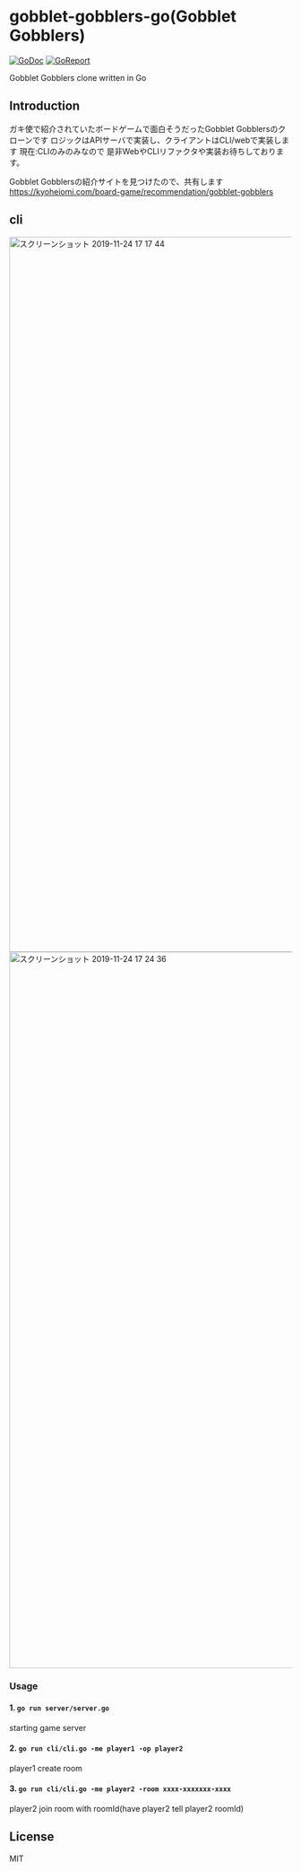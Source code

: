 # gobblet-gobblers-go(Gobblet Gobblers)
[![GoDoc](https://godoc.org/github.com/ryomak/reversi-ex-go?status.svg)](https://godoc.org/github.com/ryomak/reversi-ex-go)
[![GoReport](https://goreportcard.com/badge/github.com/ryomak/reversi-ex-go)](https://goreportcard.com/report/github.com/ryomak/reversi-ex-go)

Gobblet Gobblers clone written in Go

## Introduction
ガキ使で紹介されていたボードゲームで面白そうだったGobblet Gobblersのクローンです
ロジックはAPIサーバで実装し、クライアントはCLI/webで実装します
現在:CLIのみのみなので
是非WebやCLIリファクタや実装お待ちしております。

Gobblet Gobblersの紹介サイトを見つけたので、共有します
https://kyoheiomi.com/board-game/recommendation/gobblet-gobblers
## cli
<img width="1275" alt="スクリーンショット 2019-11-24 17 17 44" src="https://user-images.githubusercontent.com/21288308/69492032-1f5eef80-0ee0-11ea-91fb-d62c0cddab85.png">
<img width="1277" alt="スクリーンショット 2019-11-24 17 24 36" src="https://user-images.githubusercontent.com/21288308/69492034-21c14980-0ee0-11ea-9cc2-3dbcf477f5aa.png">


### Usage
#### 1. ```go run server/server.go```
starting game server
#### 2. ```go run cli/cli.go -me player1 -op player2```
player1 create room 
#### 3. ```go run cli/cli.go -me player2 -room xxxx-xxxxxxx-xxxx```
player2 join room with roomId(have player2 tell player2 roomId)

## License
MIT
